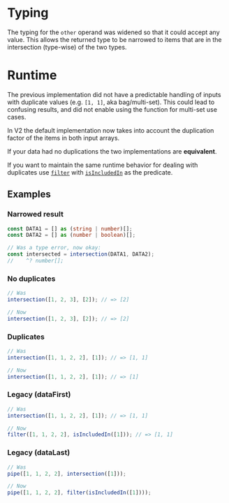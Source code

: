# Typing

The typing for the `other` operand was widened so that it could accept any
value. This allows the returned type to be narrowed to items that are in the
intersection (type-wise) of the two types.

# Runtime

The previous implementation did not have a predictable handling of inputs with
duplicate values (e.g. `[1, 1]`, aka bag/multi-set). This could lead to
confusing results, and did not enable using the function for multi-set use
cases.

In V2 the default implementation now takes into account the duplication factor
of the items in both input arrays.

If your data had no duplications the two implementations are **equivalent**.

If you want to maintain the same runtime behavior for dealing with duplicates
use [`filter`](/docs/#filter) with [`isIncludedIn`](/docs/#isIncludedIn) as the
predicate.

## Examples

### Narrowed result

```ts
const DATA1 = [] as (string | number)[];
const DATA2 = [] as (number | boolean)[];

// Was a type error, now okay:
const intersected = intersection(DATA1, DATA2);
//    ^? number[];
```

### No duplicates

```ts
// Was
intersection([1, 2, 3], [2]); // => [2]

// Now
intersection([1, 2, 3], [2]); // => [2]
```

### Duplicates

```ts
// Was
intersection([1, 1, 2, 2], [1]); // => [1, 1]

// Now
intersection([1, 1, 2, 2], [1]); // => [1]
```

### Legacy (dataFirst)

```ts
// Was
intersection([1, 1, 2, 2], [1]); // => [1, 1]

// Now
filter([1, 1, 2, 2], isIncludedIn([1])); // => [1, 1]
```

### Legacy (dataLast)

```ts
// Was
pipe([1, 1, 2, 2], intersection([1]));

// Now
pipe([1, 1, 2, 2], filter(isIncludedIn([1])));
```
